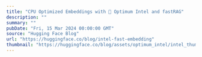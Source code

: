 ```yaml
---
title: "CPU Optimized Embeddings with 🤗 Optimum Intel and fastRAG"
description: ""
summary: ""
pubDate: "Fri, 15 Mar 2024 00:00:00 GMT"
source: "Hugging Face Blog"
url: "https://huggingface.co/blog/intel-fast-embedding"
thumbnail: "https://huggingface.co/blog/assets/optimum_intel/intel_thumbnail.png"
---
```


